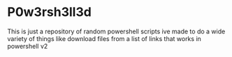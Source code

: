 # P0w3rsh3ll3d
This is just a repository of random powershell scripts ive made to do a wide variety of things like download files from a list of links that works in powershell v2
